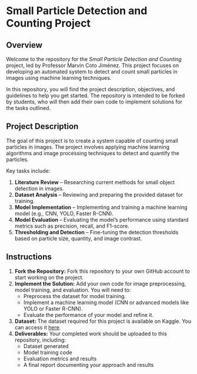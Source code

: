 # Small Particle Detection and Counting Project

## Overview

Welcome to the repository for the *Small Particle Detection and Counting* project, led by Professor Marvin Coto Jiménez. This project focuses on developing an automated system to detect and count small particles in images using machine learning techniques.

In this repository, you will find the project description, objectives, and guidelines to help you get started. The repository is intended to be forked by students, who will then add their own code to implement solutions for the tasks outlined.

## Project Description

The goal of this project is to create a system capable of counting small particles in images. The project involves applying machine learning algorithms and image processing techniques to detect and quantify the particles.

Key tasks include:

1. **Literature Review** – Researching current methods for small object detection in images.
2. **Dataset Analysis** – Reviewing and preparing the provided dataset for training.
3. **Model Implementation** – Implementing and training a machine learning model (e.g., CNN, YOLO, Faster R-CNN).
4. **Model Evaluation** – Evaluating the model’s performance using standard metrics such as precision, recall, and F1-score.
5. **Thresholding and Detection** – Fine-tuning the detection thresholds based on particle size, quantity, and image contrast.

## Instructions

1. **Fork the Repository:** Fork this repository to your own GitHub account to start working on the project.
2. **Implement the Solution:** Add your own code for image preprocessing, model training, and evaluation. You will need to:
   - Preprocess the dataset for model training.
   - Implement a machine learning model (CNN or advanced models like YOLO or Faster R-CNN).
   - Evaluate the performance of your model and refine it.
3. **Dataset:** The dataset required for this project is available on Kaggle. You can access it [here](https://www.kaggle.com/datasets/daenys2000/small-object-dataset/data).
4. **Deliverables:** Your completed work should be uploaded to this repository, including:
   - Dataset generated
   - Model training code
   - Evaluation metrics and results
   - A final report documenting your approach and results
